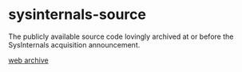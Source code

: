 # sysinternals-source

The publicly available source code lovingly archived at or before the SysInternals acquisition announcement.

[web archive](https://web.archive.org/web/20070526051504/www.sysinternals.com/sourcecode.html)
